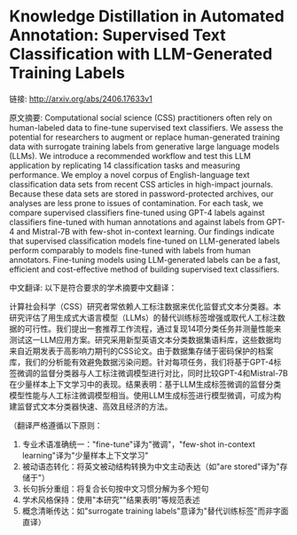# Knowledge Distillation in Automated Annotation: Supervised Text Classification with LLM-Generated Training Labels

链接: http://arxiv.org/abs/2406.17633v1

原文摘要:
Computational social science (CSS) practitioners often rely on human-labeled
data to fine-tune supervised text classifiers. We assess the potential for
researchers to augment or replace human-generated training data with surrogate
training labels from generative large language models (LLMs). We introduce a
recommended workflow and test this LLM application by replicating 14
classification tasks and measuring performance. We employ a novel corpus of
English-language text classification data sets from recent CSS articles in
high-impact journals. Because these data sets are stored in password-protected
archives, our analyses are less prone to issues of contamination. For each
task, we compare supervised classifiers fine-tuned using GPT-4 labels against
classifiers fine-tuned with human annotations and against labels from GPT-4 and
Mistral-7B with few-shot in-context learning. Our findings indicate that
supervised classification models fine-tuned on LLM-generated labels perform
comparably to models fine-tuned with labels from human annotators. Fine-tuning
models using LLM-generated labels can be a fast, efficient and cost-effective
method of building supervised text classifiers.

中文翻译:
以下是符合要求的学术摘要中文翻译：

计算社会科学（CSS）研究者常依赖人工标注数据来优化监督式文本分类器。本研究评估了用生成式大语言模型（LLMs）的替代训练标签增强或取代人工标注数据的可行性。我们提出一套推荐工作流程，通过复现14项分类任务并测量性能来测试这一LLM应用方案。研究采用新型英语文本分类数据集语料库，这些数据均来自近期发表于高影响力期刊的CSS论文。由于数据集存储于密码保护的档案库，我们的分析能有效避免数据污染问题。针对每项任务，我们将基于GPT-4标签微调的监督分类器与人工标注微调模型进行对比，同时比较GPT-4和Mistral-7B在少量样本上下文学习中的表现。结果表明：基于LLM生成标签微调的监督分类模型性能与人工标注微调模型相当。使用LLM生成标签进行模型微调，可成为构建监督式文本分类器快速、高效且经济的方法。

（翻译严格遵循以下原则：
1. 专业术语准确统一："fine-tune"译为"微调"，"few-shot in-context learning"译为"少量样本上下文学习"
2. 被动语态转化：将英文被动结构转换为中文主动表达（如"are stored"译为"存储于"）
3. 长句拆分重组：将复合长句按中文习惯分解为多个短句
4. 学术风格保持：使用"本研究""结果表明"等规范表述
5. 概念清晰传达：如"surrogate training labels"意译为"替代训练标签"而非字面直译）
